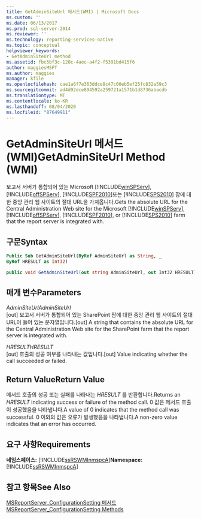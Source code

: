 ```yaml
---
title: GetAdminSiteUrl 메서드(WMI) | Microsoft Docs
ms.custom: ''
ms.date: 06/13/2017
ms.prod: sql-server-2014
ms.reviewer: ''
ms.technology: reporting-services-native
ms.topic: conceptual
helpviewer_keywords:
- GetAdminSiteUrl method
ms.assetid: fbc5bf3c-120c-4aec-a4f2-f5391bd415f6
author: maggiesMSFT
ms.author: maggies
manager: kfile
ms.openlocfilehash: cae1a6f7e363ddce8c47c00eb5ef25fc832e59c3
ms.sourcegitcommit: ad4d92dce894592a259721a1571b1d8736abacdb
ms.translationtype: MT
ms.contentlocale: ko-KR
ms.lasthandoff: 08/04/2020
ms.locfileid: "87649911"
---
```

# <a name="getadminsiteurl-method-wmi"></a><span data-ttu-id="0a156-102">GetAdminSiteUrl 메서드(WMI)</span><span class="sxs-lookup"><span data-stu-id="0a156-102">GetAdminSiteUrl Method (WMI)</span></span>
  <span data-ttu-id="0a156-103">보고서 서버가 통합되어 있는 Microsoft [!INCLUDE[winSPServ](../../includes/winspserv-md.md)], [!INCLUDE[offSPServ](../../includes/offspserv-md.md)], [!INCLUDE[SPF2010](../../includes/spf2010-md.md)]또는 [!INCLUDE[SPS2010](../../includes/sps2010-md.md)] 팜에 대한 중앙 관리 웹 사이트의 절대 URL을 가져옵니다.</span><span class="sxs-lookup"><span data-stu-id="0a156-103">Gets the absolute URL for the Central Administration Web site for the Microsoft [!INCLUDE[winSPServ](../../includes/winspserv-md.md)], [!INCLUDE[offSPServ](../../includes/offspserv-md.md)], [!INCLUDE[SPF2010](../../includes/spf2010-md.md)], or [!INCLUDE[SPS2010](../../includes/sps2010-md.md)] farm that the report server is integrated with.</span></span>  
  
## <a name="syntax"></a><span data-ttu-id="0a156-104">구문</span><span class="sxs-lookup"><span data-stu-id="0a156-104">Syntax</span></span>  
  
```vb  
Public Sub GetAdminSiteUrl(ByRef AdminSiteUrl as String, _  
ByRef HRESULT as Int32)  
```  
  
```csharp  
public void GetAdminSiteUrl(out string AdminSiteUrl, out Int32 HRESULT);  
```  
  
## <a name="parameters"></a><span data-ttu-id="0a156-105">매개 변수</span><span class="sxs-lookup"><span data-stu-id="0a156-105">Parameters</span></span>  
 <span data-ttu-id="0a156-106">*AdminSiteUrl*</span><span class="sxs-lookup"><span data-stu-id="0a156-106">*AdminSiteUrl*</span></span>  
 <span data-ttu-id="0a156-107">[out] 보고서 서버가 통합되어 있는 SharePoint 팜에 대한 중앙 관리 웹 사이트의 절대 URL이 들어 있는 문자열입니다.</span><span class="sxs-lookup"><span data-stu-id="0a156-107">[out] A string that contains the absolute URL for the Central Administration Web site for the SharePoint farm that the report server is integrated with.</span></span>  
  
 <span data-ttu-id="0a156-108">*HRESULT*</span><span class="sxs-lookup"><span data-stu-id="0a156-108">*HRESULT*</span></span>  
 <span data-ttu-id="0a156-109">[out] 호출의 성공 여부를 나타내는 값입니다.</span><span class="sxs-lookup"><span data-stu-id="0a156-109">[out] Value indicating whether the call succeeded or failed.</span></span>  
  
## <a name="return-value"></a><span data-ttu-id="0a156-110">Return Value</span><span class="sxs-lookup"><span data-stu-id="0a156-110">Return Value</span></span>  
 <span data-ttu-id="0a156-111">메서드 호출의 성공 또는 실패를 나타내는 *HRESULT* 를 반환합니다.</span><span class="sxs-lookup"><span data-stu-id="0a156-111">Returns an *HRESULT* indicating success or failure of the method call.</span></span> <span data-ttu-id="0a156-112">0 값은 메서드 호출이 성공했음을 나타냅니다.</span><span class="sxs-lookup"><span data-stu-id="0a156-112">A value of 0 indicates that the method call was successful.</span></span> <span data-ttu-id="0a156-113">0 이외의 값은 오류가 발생했음을 나타냅니다.</span><span class="sxs-lookup"><span data-stu-id="0a156-113">A non-zero value indicates that an error has occurred.</span></span>  
  
## <a name="requirements"></a><span data-ttu-id="0a156-114">요구 사항</span><span class="sxs-lookup"><span data-stu-id="0a156-114">Requirements</span></span>  
 <span data-ttu-id="0a156-115">**네임스페이스:** [!INCLUDE[ssRSWMInmspcA](../../includes/ssrswminmspca-md.md)]</span><span class="sxs-lookup"><span data-stu-id="0a156-115">**Namespace:** [!INCLUDE[ssRSWMInmspcA](../../includes/ssrswminmspca-md.md)]</span></span>  
  
## <a name="see-also"></a><span data-ttu-id="0a156-116">참고 항목</span><span class="sxs-lookup"><span data-stu-id="0a156-116">See Also</span></span>  
 [<span data-ttu-id="0a156-117">MSReportServer_ConfigurationSetting 메서드</span><span class="sxs-lookup"><span data-stu-id="0a156-117">MSReportServer_ConfigurationSetting Methods</span></span>](msreportserver-configurationsetting-methods.md)  
  
  
